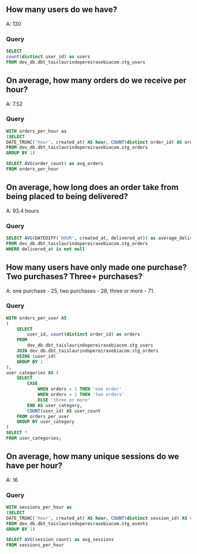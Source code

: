 ## How many users do we have?
A: 130

### Query
```sql
SELECT
count(distinct user_id) as users 
FROM dev_db.dbt_taislaurindopereiraxebiacom.stg_users
```
## On average, how many orders do we receive per hour? 
A: 7.52

### Query
```sql
WITH orders_per_hour as
(SELECT
DATE_TRUNC('hour', created_at) AS hour, COUNT(distinct order_id) AS order_count
FROM dev_db.dbt_taislaurindopereiraxebiacom.stg_orders
GROUP BY 1) 

SELECT AVG(order_count) as avg_orders
FROM orders_per_hour
```

## On average, how long does an order take from being placed to being delivered?
A: 93.4 hours

### Query
```sql
SELECT AVG(DATEDIFF('HOUR', created_at, delivered_at)) as average_delivery_time
FROM dev_db.dbt_taislaurindopereiraxebiacom.stg_orders
WHERE delivered_at is not null
```


## How many users have only made one purchase? Two purchases? Three+ purchases?
A: one purchase - 25, two purchases - 28, three or more - 71.

### Query
```sql
WITH orders_per_user AS
(
    SELECT
        user_id, count(distinct order_id) as orders
    FROM
        dev_db.dbt_taislaurindopereiraxebiacom.stg_users
    JOIN dev_db.dbt_taislaurindopereiraxebiacom.stg_orders
    USING (user_id)
    GROUP BY 1
),
user_categories AS (
    SELECT
        CASE
            WHEN orders = 1 THEN 'one order'
            WHEN orders = 2 THEN 'two orders'
            ELSE 'three or more'
        END AS user_category,
        COUNT(user_id) AS user_count
    FROM orders_per_user
    GROUP BY user_category
)
SELECT *
FROM user_categories;
```

## On average, how many unique sessions do we have per hour?
A: 16

### Query
```sql
WITH sessions_per_hour as
(SELECT
DATE_TRUNC('hour', created_at) AS hour, COUNT(distinct session_id) AS session_count
FROM dev_db.dbt_taislaurindopereiraxebiacom.stg_events
GROUP BY 1) 

SELECT AVG(session_count) as avg_sessions
FROM sessions_per_hour
```
